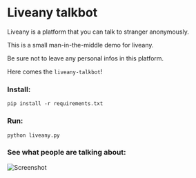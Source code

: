 # Liveany talkbot

Liveany is a platform that you can talk to stranger anonymously.

This is a small man-in-the-middle demo for liveany.

Be sure not to leave any personal infos in this platform.

Here comes the `liveany-talkbot`!

### Install:
`pip install -r requirements.txt`

### Run:
`python liveany.py`

### See what people are talking about:
![Screenshot](https://raw.githubusercontent.com/davidyen1124/liveany-talkbot/master/screenshots/2.png "Screenshot")
